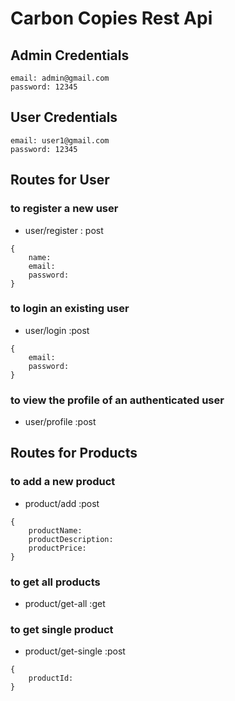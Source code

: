 # Carbon Copies Rest Api

## Admin Credentials

```
email: admin@gmail.com
password: 12345
```

## User Credentials

```
email: user1@gmail.com
password: 12345
```

## Routes for User

### to register a new user

- user/register : post

```
{
    name:
    email:
    password:
}
```

### to login an existing user

- user/login :post

```
{
    email:
    password:
}
```

### to view the profile of an authenticated user

- user/profile :post

## Routes for Products

### to add a new product

- product/add :post

```
{
    productName:
    productDescription:
    productPrice:
}
```

### to get all products

- product/get-all :get

### to get single product

- product/get-single :post

```
{
    productId:
}
```
